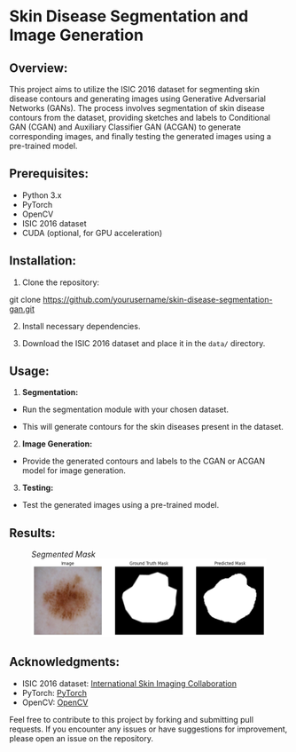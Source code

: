 # Skin Disease Segmentation and Image Generation

## Overview:

This project aims to utilize the ISIC 2016 dataset for segmenting skin disease contours and generating images using Generative Adversarial Networks (GANs). The process involves segmentation of skin disease contours from the dataset, providing sketches and labels to Conditional GAN (CGAN) and Auxiliary Classifier GAN (ACGAN) to generate corresponding images, and finally testing the generated images using a pre-trained model.

## Prerequisites:

- Python 3.x
- PyTorch
- OpenCV
- ISIC 2016 dataset
- CUDA (optional, for GPU acceleration)

## Installation:

1. Clone the repository:

git clone https://github.com/yourusername/skin-disease-segmentation-gan.git


2. Install necessary dependencies.


3. Download the ISIC 2016 dataset and place it in the `data/` directory.

## Usage:

1. **Segmentation:**

- Run the segmentation module with your chosen dataset.

- This will generate contours for the skin diseases present in the dataset.

2. **Image Generation:**

- Provide the generated contours and labels to the CGAN or ACGAN model for image generation.

3. **Testing:**

- Test the generated images using a pre-trained model.

## Results:

<figure>
<figcaption><em>Segmented Mask</em></figcaption>
  <img src="https://github.com/karansspk462000/Generation-and-Segmentation-of-Skin-Lesion-Disease-Images-ISIC-dataset-for-Medical-Imaging/blob/main/output_yfys.png?raw=true" alt="Output" title="Segmented Mask">
</figure>

## Acknowledgments:

- ISIC 2016 dataset: [International Skin Imaging Collaboration](https://www.isic-archive.com/#!/topWithHeader/wideContentTop/main)
- PyTorch: [PyTorch](https://pytorch.org/)
- OpenCV: [OpenCV](https://opencv.org/)

Feel free to contribute to this project by forking and submitting pull requests. If you encounter any issues or have suggestions for improvement, please open an issue on the repository.

